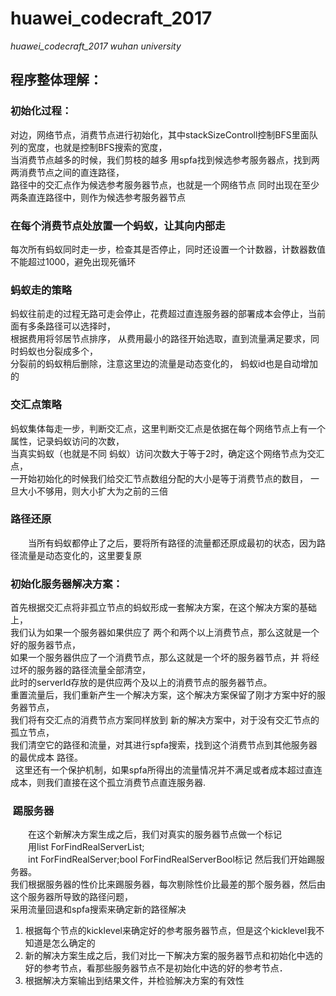 # huawei_codecraft_2017
*huawei_codecraft_2017 wuhan university* 
## 程序整体理解：
### 初始化过程：
对边，网络节点，消费节点进行初始化，其中stackSizeControll控制BFS里面队列的宽度，也就是控制BFS搜索的宽度，<br/>当消费节点越多的时候，我们剪枝的越多
  用spfa找到候选参考服务器点，找到两两消费节点之间的直连路径，<br/>路径中的交汇点作为候选参考服务器节点，也就是一个网络节点
  同时出现在至少两条直连路径中，则作为候选参考服务器节点
### 在每个消费节点处放置一个蚂蚁，让其向内部走
   每次所有蚂蚁同时走一步，检查其是否停止，同时还设置一个计数器，计数器数值不能超过1000，避免出现死循环
### 蚂蚁走的策略
蚂蚁往前走的过程无路可走会停止，花费超过直连服务器的部署成本会停止，当前面有多条路径可以选择时，<br/>根据费用将邻居节点排序，
从费用最小的路径开始选取，直到流量满足要求，同时蚂蚁也分裂成多个，<br/>分裂前的蚂蚁稍后删除，注意这里边的流量是动态变化的，
蚂蚁id也是自动增加的
### 交汇点策略
蚂蚁集体每走一步，判断交汇点，这里判断交汇点是依据在每个网络节点上有一个属性，记录蚂蚁访问的次数，<br/>当真实蚂蚁（也就是不同
蚂蚁）访问次数大于等于2时，确定这个网络节点为交汇点，<br/>一开始初始化的时候我们给交汇节点数组分配的大小是等于消费节点的数目，
一旦大小不够用，则大小扩大为之前的三倍
### 路径还原
　　当所有蚂蚁都停止了之后，要将所有路径的流量都还原成最初的状态，因为路径流量是动态变化的，这里要复原
### 初始化服务器解决方案：
   首先根据交汇点将非孤立节点的蚂蚁形成一套解决方案，在这个解决方案的基础上，<br/>我们认为如果一个服务器如果供应了
两个和两个以上消费节点，那么这就是一个好的服务器节点，<br/>如果一个服务器供应了一个消费节点，那么这就是一个坏的服务器节点，并
将经过坏的服务器的路径流量全部清空，<br/>此时的serverId存放的是供应两个及以上的消费节点的服务器节点。<br/>
   重置流量后，我们重新产生一个解决方案，这个解决方案保留了刚才方案中好的服务器节点，<br/>我们将有交汇点的消费节点方案同样放到
新的解决方案中，对于没有交汇节点的孤立节点，<br/>我们清空它的路径和流量，对其进行spfa搜索，找到这个消费节点到其他服务器的最优成本
路径。<br/>
   这里还有一个保护机制，如果spfa所得出的流量情况并不满足或者成本超过直连成本，则我们直接在这个孤立消费节点直连服务器.
###  踢服务器
　　在这个新解决方案生成之后，我们对真实的服务器节点做一个标记		
　　用list<int> ForFindRealServerList;<br/>
　　int ForFindRealServer;bool ForFindRealServerBool标记
然后我们开始踢服务器。<br/>我们根据服务器的性价比来踢服务器，每次剔除性价比最差的那个服务器，然后由这个服务器所导致的路径问题，
<br/>采用流量回退和spfa搜索来确定新的路径解决<br/>
1. 根据每个节点的kicklevel来确定好的参考服务器节点，但是这个kicklevel我不知道是怎么确定的
2. 新的解决方案生成之后，我们对比一下解决方案的服务器节点和初始化中选的好的参考节点，看那些服务器节点不是初始化中选的好的参考节点．
3. 根据解决方案输出到结果文件，并检验解决方案的有效性

